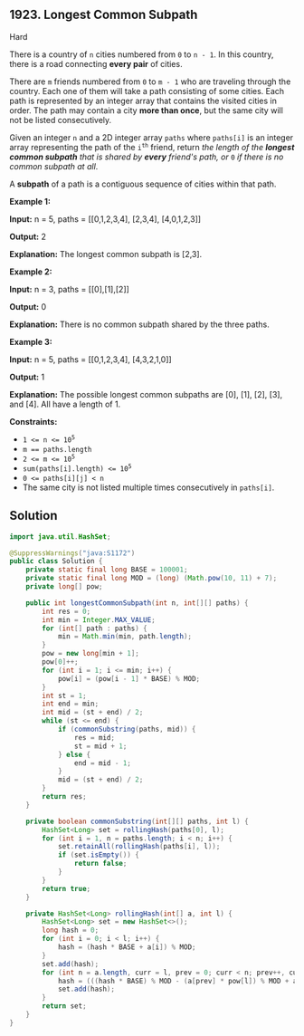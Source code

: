 ## 1923\. Longest Common Subpath

Hard

There is a country of `n` cities numbered from `0` to `n - 1`. In this country, there is a road connecting **every pair** of cities.

There are `m` friends numbered from `0` to `m - 1` who are traveling through the country. Each one of them will take a path consisting of some cities. Each path is represented by an integer array that contains the visited cities in order. The path may contain a city **more than once**, but the same city will not be listed consecutively.

Given an integer `n` and a 2D integer array `paths` where `paths[i]` is an integer array representing the path of the <code>i<sup>th</sup></code> friend, return _the length of the **longest common subpath** that is shared by **every** friend's path, or_ `0` _if there is no common subpath at all_.

A **subpath** of a path is a contiguous sequence of cities within that path.

**Example 1:**

**Input:** n = 5, paths = [[0,1,2,3,4], 
                           [2,3,4], 
                           [4,0,1,2,3]]

**Output:** 2

**Explanation:** The longest common subpath is [2,3].

**Example 2:**

**Input:** n = 3, paths = [[0],[1],[2]]

**Output:** 0

**Explanation:** There is no common subpath shared by the three paths.

**Example 3:**

**Input:** n = 5, paths = [[0,1,2,3,4], 
                           [4,3,2,1,0]]

**Output:** 1

**Explanation:** The possible longest common subpaths are [0], [1], [2], [3], and [4]. All have a length of 1.

**Constraints:**

*   <code>1 <= n <= 10<sup>5</sup></code>
*   `m == paths.length`
*   <code>2 <= m <= 10<sup>5</sup></code>
*   <code>sum(paths[i].length) <= 10<sup>5</sup></code>
*   `0 <= paths[i][j] < n`
*   The same city is not listed multiple times consecutively in `paths[i]`.

## Solution

```java
import java.util.HashSet;

@SuppressWarnings("java:S1172")
public class Solution {
    private static final long BASE = 100001;
    private static final long MOD = (long) (Math.pow(10, 11) + 7);
    private long[] pow;

    public int longestCommonSubpath(int n, int[][] paths) {
        int res = 0;
        int min = Integer.MAX_VALUE;
        for (int[] path : paths) {
            min = Math.min(min, path.length);
        }
        pow = new long[min + 1];
        pow[0]++;
        for (int i = 1; i <= min; i++) {
            pow[i] = (pow[i - 1] * BASE) % MOD;
        }
        int st = 1;
        int end = min;
        int mid = (st + end) / 2;
        while (st <= end) {
            if (commonSubstring(paths, mid)) {
                res = mid;
                st = mid + 1;
            } else {
                end = mid - 1;
            }
            mid = (st + end) / 2;
        }
        return res;
    }

    private boolean commonSubstring(int[][] paths, int l) {
        HashSet<Long> set = rollingHash(paths[0], l);
        for (int i = 1, n = paths.length; i < n; i++) {
            set.retainAll(rollingHash(paths[i], l));
            if (set.isEmpty()) {
                return false;
            }
        }
        return true;
    }

    private HashSet<Long> rollingHash(int[] a, int l) {
        HashSet<Long> set = new HashSet<>();
        long hash = 0;
        for (int i = 0; i < l; i++) {
            hash = (hash * BASE + a[i]) % MOD;
        }
        set.add(hash);
        for (int n = a.length, curr = l, prev = 0; curr < n; prev++, curr++) {
            hash = (((hash * BASE) % MOD - (a[prev] * pow[l]) % MOD + a[curr]) + MOD) % MOD;
            set.add(hash);
        }
        return set;
    }
}
```